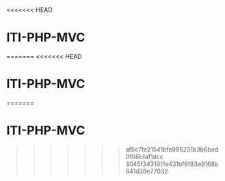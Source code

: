 <<<<<<< HEAD
# ITI-PHP-MVC
=======
<<<<<<< HEAD
# ITI-PHP-MVC
=======
# ITI-PHP-MVC


>>>>>>> af5c7fe21541bfe995231b3b6bed0f06bfaf1dcc
>>>>>>> 3045f3431911e431bf6f83e9168b841d38e77032

